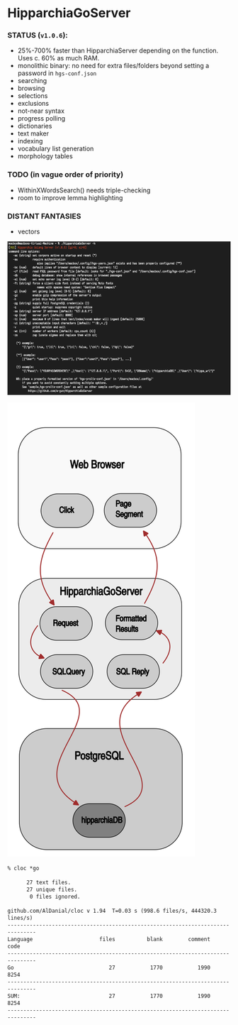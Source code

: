 # HipparchiaGoServer

### STATUS (`v1.0.6`):

* 25%-700% faster than HipparchiaServer depending on the function. Uses c. 60% as much RAM.
* monolithic binary: no need for extra files/folders beyond setting a password in `hgs-conf.json`
* searching
* browsing 
* selections 
* exclusions 
* not-near syntax
* progress polling 
* dictionaries
* text maker
* indexing
* vocabulary list generation
* morphology tables

### TODO (in vague order of priority)

* WithinXWordsSearch() needs triple-checking
* room to improve lemma highlighting

### DISTANT FANTASIES
* vectors


![options](gitimg/hgscli.png)

![workflow](gitimg/hipparchia_workflow.svg)

```
% cloc *go

      27 text files.
      27 unique files.                              
       0 files ignored.

github.com/AlDanial/cloc v 1.94  T=0.03 s (998.6 files/s, 444320.3 lines/s)
-------------------------------------------------------------------------------
Language                     files          blank        comment           code
-------------------------------------------------------------------------------
Go                              27           1770           1990           8254
-------------------------------------------------------------------------------
SUM:                            27           1770           1990           8254
-------------------------------------------------------------------------------

```